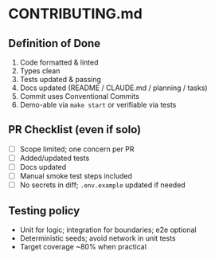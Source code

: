 # CONTRIBUTING.md
## Definition of Done
1) Code formatted & linted
2) Types clean
3) Tests updated & passing
4) Docs updated (README / CLAUDE.md / planning / tasks)
5) Commit uses Conventional Commits
6) Demo-able via `make start` or verifiable via tests

## PR Checklist (even if solo)
- [ ] Scope limited; one concern per PR
- [ ] Added/updated tests
- [ ] Docs updated
- [ ] Manual smoke test steps included
- [ ] No secrets in diff; `.env.example` updated if needed

## Testing policy
- Unit for logic; integration for boundaries; e2e optional
- Deterministic seeds; avoid network in unit tests
- Target coverage ~80% when practical
